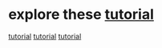 # explore these [tutorial](https://plainenglish.io/blog/a-simple-guide-to-plotly-for-plotting-financial-chart-54986c996682)
[tutorial](https://datascience.stackexchange.com/questions/55811/getting-stock-data-in-a-discipline-manner-from-yahoo-finance)
[tutorial](https://github.com/yongghongg/stock-screener/blob/main/plotly_financial_chart_demo.ipynb)
[tutorial]()

